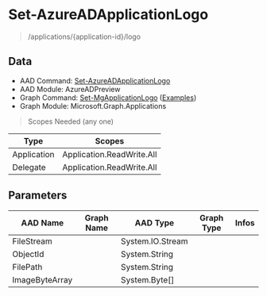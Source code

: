 # Set-AzureADApplicationLogo

> /applications/{application-id}/logo

## Data

+ AAD Command: [Set-AzureADApplicationLogo](https://docs.microsoft.com/en-us/powershell/module/AzureADPreview/Set-AzureADApplicationLogo)
+ AAD Module: AzureADPreview
+ Graph Command: [Set-MgApplicationLogo](https://docs.microsoft.com/en-us/powershell/module/Microsoft.Graph.Applications/Set-MgApplicationLogo) ([Examples](https://github.com/orgs/msgraph/discussions?discussions_q=Set-MgApplicationLogo))
+ Graph Module: Microsoft.Graph.Applications

> Scopes Needed (any one)

|Type|Scopes|
|---|---|
|Application|Application.ReadWrite.All|
|Delegate|Application.ReadWrite.All|

## Parameters

|AAD Name|Graph Name|AAD Type|Graph Type|Infos|
|---|---|---|---|---|
|FileStream||System.IO.Stream|||
|ObjectId||System.String|||
|FilePath||System.String|||
|ImageByteArray||System.Byte[]|||

